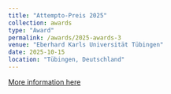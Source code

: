 ```yaml
---
title: "Attempto-Preis 2025"
collection: awards
type: "Award"
permalink: /awards/2025-awards-3
venue: "Eberhard Karls Universität Tübingen"
date: 2025-10-15
location: "Tübingen, Deutschland"
---
```


[More information here](https://uni-tuebingen.de/universitaet/profil/preise-und-auszeichnungen/preise-der-universitaet-tuebingen/attempto-preis/stiftung-und-preis/)
